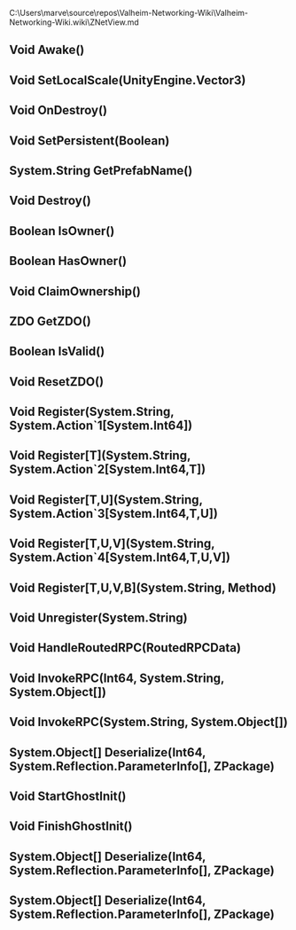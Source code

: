 C:\Users\marve\source\repos\Valheim-Networking-Wiki\Valheim-Networking-Wiki.wiki\ZNetView.md

## Void Awake()

## Void SetLocalScale(UnityEngine.Vector3)

## Void OnDestroy()

## Void SetPersistent(Boolean)

## System.String GetPrefabName()

## Void Destroy()

## Boolean IsOwner()

## Boolean HasOwner()

## Void ClaimOwnership()

## ZDO GetZDO()

## Boolean IsValid()

## Void ResetZDO()

## Void Register(System.String, System.Action`1[System.Int64])

## Void Register[T](System.String, System.Action`2[System.Int64,T])

## Void Register[T,U](System.String, System.Action`3[System.Int64,T,U])

## Void Register[T,U,V](System.String, System.Action`4[System.Int64,T,U,V])

## Void Register[T,U,V,B](System.String, Method)

## Void Unregister(System.String)

## Void HandleRoutedRPC(RoutedRPCData)

## Void InvokeRPC(Int64, System.String, System.Object[])

## Void InvokeRPC(System.String, System.Object[])

## System.Object[] Deserialize(Int64, System.Reflection.ParameterInfo[], ZPackage)

## Void StartGhostInit()

## Void FinishGhostInit()

## System.Object[] Deserialize(Int64, System.Reflection.ParameterInfo[], ZPackage)

## System.Object[] Deserialize(Int64, System.Reflection.ParameterInfo[], ZPackage)